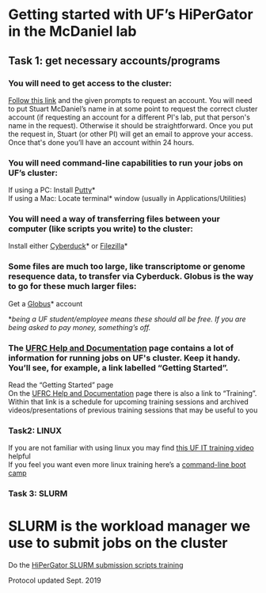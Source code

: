 
# Getting started with UF’s HiPerGator in the McDaniel lab

## Task 1: get necessary accounts/programs

### You will need to get access to the cluster:
[Follow this link](https://www.rc.ufl.edu/access/account-request/) and the given prompts to request an account. You will need to put Stuart McDaniel’s name in at some point to request the correct cluster account (if requesting an account for a different PI's lab, put that person's name in the request). Otherwise it should be straightforward. Once you put the request in, Stuart (or other PI) will get an email to approve your access. Once that's done you’ll have an account within 24 hours.

### You will need command-line capabilities to run your jobs on UF’s cluster:
If using a PC: Install [Putty](https://www.ssh.com/ssh/putty/)* </br>
If using a Mac: Locate terminal* window (usually in Applications/Utilities)

### You will need a way of transferring files between your computer (like scripts you write) to the cluster:
Install either [Cyberduck](https://cyberduck.io/)* or [Filezilla](https://filezilla-project.org/)* 

### Some files are much too large, like transcriptome or genome resequence data, to transfer via Cyberduck. Globus is the way to go for these much larger files:
Get a [Globus](https://www.globus.org/)* account 

*_being a UF student/employee means these should all be free. If you are being asked to pay money, something’s off._

### The [UFRC Help and Documentation](https://help.rc.ufl.edu/doc/UFRC_Help_and_Documentation) page contains a lot of information for running jobs on UF's cluster. Keep it handy. You’ll see, for example, a link labelled “Getting Started”.
Read the “Getting Started” page
</br>
On the [UFRC Help and Documentation](https://help.rc.ufl.edu/doc/UFRC_Help_and_Documentation) page there is also a link to “Training”. Within that link is a schedule for upcoming training sessions and archived videos/presentations of previous training sessions that may be useful to you

### Task2: LINUX
If you are not familiar with using linux you may find [this UF IT training video](https://training.it.ufl.edu/training/items/introduction-to-linux-command-line.html) helpful 
</br>
If you feel you want even more linux training here’s a [command-line boot camp](http://rik.smith-unna.com/command_line_bootcamp/?id=9xnbkx6eaof)

### Task 3: SLURM

# SLURM is the workload manager we use to submit jobs on the cluster
Do the [HiPerGator SLURM submission scripts training](https://training.it.ufl.edu/training/items/hipergator-slurm-submission-scripts.html)


Protocol updated Sept. 2019

